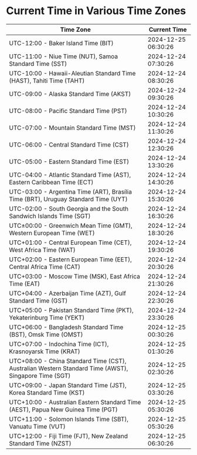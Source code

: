 # Current Time in Various Time Zones

| Time Zone | Current Time |
|-----------|--------------|
| UTC-12:00 - Baker Island Time (BIT) | 2024-12-25 06:30:26 |
| UTC-11:00 - Niue Time (NUT), Samoa Standard Time (SST) | 2024-12-24 07:30:26 |
| UTC-10:00 - Hawaii-Aleutian Standard Time (HAST), Tahiti Time (TAHT) | 2024-12-24 08:30:26 |
| UTC-09:00 - Alaska Standard Time (AKST) | 2024-12-24 09:30:26 |
| UTC-08:00 - Pacific Standard Time (PST) | 2024-12-24 10:30:26 |
| UTC-07:00 - Mountain Standard Time (MST) | 2024-12-24 11:30:26 |
| UTC-06:00 - Central Standard Time (CST) | 2024-12-24 12:30:26 |
| UTC-05:00 - Eastern Standard Time (EST) | 2024-12-24 13:30:26 |
| UTC-04:00 - Atlantic Standard Time (AST), Eastern Caribbean Time (ECT) | 2024-12-24 14:30:26 |
| UTC-03:00 - Argentina Time (ART), Brasília Time (BRT), Uruguay Standard Time (UYT) | 2024-12-24 15:30:26 |
| UTC-02:00 - South Georgia and the South Sandwich Islands Time (SGT) | 2024-12-24 16:30:26 |
| UTC±00:00 - Greenwich Mean Time (GMT), Western European Time (WET) | 2024-12-24 18:30:26 |
| UTC+01:00 - Central European Time (CET), West Africa Time (WAT) | 2024-12-24 19:30:26 |
| UTC+02:00 - Eastern European Time (EET), Central Africa Time (CAT) | 2024-12-24 20:30:26 |
| UTC+03:00 - Moscow Time (MSK), East Africa Time (EAT) | 2024-12-24 21:30:26 |
| UTC+04:00 - Azerbaijan Time (AZT), Gulf Standard Time (GST) | 2024-12-24 22:30:26 |
| UTC+05:00 - Pakistan Standard Time (PKT), Yekaterinburg Time (YEKT) | 2024-12-24 23:30:26 |
| UTC+06:00 - Bangladesh Standard Time (BST), Omsk Time (OMST) | 2024-12-25 00:30:26 |
| UTC+07:00 - Indochina Time (ICT), Krasnoyarsk Time (KRAT) | 2024-12-25 01:30:26 |
| UTC+08:00 - China Standard Time (CST), Australian Western Standard Time (AWST), Singapore Time (SGT) | 2024-12-25 02:30:26 |
| UTC+09:00 - Japan Standard Time (JST), Korea Standard Time (KST) | 2024-12-25 03:30:26 |
| UTC+10:00 - Australian Eastern Standard Time (AEST), Papua New Guinea Time (PGT) | 2024-12-25 05:30:26 |
| UTC+11:00 - Solomon Islands Time (SBT), Vanuatu Time (VUT) | 2024-12-25 05:30:26 |
| UTC+12:00 - Fiji Time (FJT), New Zealand Standard Time (NZST) | 2024-12-25 06:30:26 |
